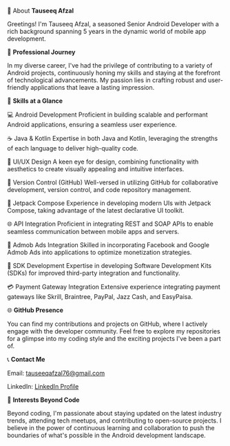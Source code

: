 👋 About <b>Tauseeq Afzal</b>


Greetings! I'm Tauseeq Afzal, a seasoned Senior Android Developer with a rich background spanning 5 years in the dynamic world of mobile app development.

🚀 <b>Professional Journey</b>


In my diverse career, I've had the privilege of contributing to a variety of Android projects, continuously honing my skills and staying at the forefront of technological advancements. My passion lies in crafting robust and user-friendly applications that leave a lasting impression.

🔧 <b>Skills at a Glance</b>

💻 Android Development	Proficient in building scalable and performant Android applications, ensuring a seamless user experience.


☕ Java & Kotlin	Expertise in both Java and Kotlin, leveraging the strengths of each language to deliver high-quality code.


🎨 UI/UX Design	A keen eye for design, combining functionality with aesthetics to create visually appealing and intuitive interfaces.


📂 Version Control (GitHub)	Well-versed in utilizing GitHub for collaborative development, version control, and code repository management.


🚀 Jetpack Compose	Experience in developing modern UIs with Jetpack Compose, taking advantage of the latest declarative UI toolkit.


🌐 API Integration	Proficient in integrating REST and SOAP APIs to enable seamless communication between mobile apps and servers.


📱 Admob Ads Integration	Skilled in incorporating Facebook and Google Admob Ads into applications to optimize monetization strategies.


💼 SDK Development	Expertise in developing Software Development Kits (SDKs) for improved third-party integration and functionality.


💳 Payment Gateway Integration	Extensive experience integrating payment gateways like Skrill, Braintree, PayPal, Jazz Cash, and EasyPaisa.


🌐 <b>GitHub Presence</b>


You can find my contributions and projects on GitHub, where I actively engage with the developer community. Feel free to explore my repositories for a glimpse into my coding style and the exciting projects I've been a part of.

📞 <b>Contact Me</b>


Email: tauseeqafzal76@gmail.com

LinkedIn: [LinkedIn Profile](https://www.linkedin.com/in/tauseeq-afzal/)


🚀 <b>Interests Beyond Code</b>


Beyond coding, I'm passionate about staying updated on the latest industry trends, attending tech meetups, and contributing to open-source projects. I believe in the power of continuous learning and collaboration to push the boundaries of what's possible in the Android development landscape.
